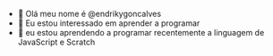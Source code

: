 - 👋 Olá meu nome é @endrikygoncalves
- 👀 Eu estou interessado em aprender a programar 
- 🌱 eu estou aprendendo a programar recentemente a linguagem de JavaScript e Scratch


<!---
endrikygoncalves/endrikygoncalves is a ✨ special ✨ repository because its `README.md` (this file) appears on your GitHub profile.
You can click the Preview link to take a look at your changes.
--->
